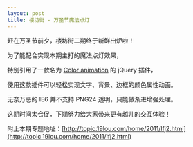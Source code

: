 ```yaml
---
layout: post
title: 楼坊街 - 万圣节魔法点灯
---
```


赶在万圣节前夕，楼坊街二期终于新鲜出炉啦！

为了能配合实现本期主打的魔法点灯效果，

特别引用了一款名为 [Color animation](http://www.bitstorm.org/jquery/color-animation/) 的 jQuery 插件，

使用这款插件可以轻松实现文字、背景、边框的颜色属性动画。

无奈万恶的 IE6 并不支持 PNG24 透明，只能做渐进增强处理。

这期时间太仓促，下期努力给大家带来更有越儿的交互体验！

附上本期专题地址：[http://topic.19lou.com/home/2011/lfj2.html](http://topic.19lou.com/home/2011/lfj2.html)

